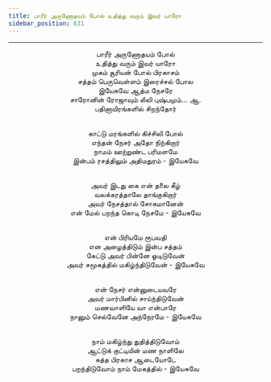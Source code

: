 ```yaml
---
title: பாரீர் அருணோதயம் போல் உதித்து வரும் இவர் யாரோ
sidebar_position: 631
---
```


---
<center>
பாரீர் அருணோதயம் போல்<br/>
உதித்து வரும் இவர் யாரோ<br/>
முகம் சூரியன் போல் பிரகாசம்<br/>
சத்தம் பெருவெள்ளம் இரைச்சல் போல<br/>
இயேசுவே ஆத்ம நேசரே<br/>
சாரோனின் ரோஜாவும் லீலி புஷ்பமும்... ஆ.<br/>
பதினாயிரங்களில் சிறந்தோர்<br/><br/>

காட்டு மரங்களில் கிச்சிலி போல்<br/>
எந்தன் நேசர் அதோ நிற்கிறார்<br/>
நாமம் ஊற்றுண்ட பரிமளமே<br/>
இன்பம் ரசத்திலும் அதிமதுரம்            - இயேசுவே<br/><br/>

அவர் இடது கை என் தலை கீழ்<br/>
வலக்கரத்தாலே தாங்குகிறார்<br/>
அவர் நேசத்தால் சோகமானேன்<br/>
என் மேல் பறந்த கொடி நேசமே            - இயேசுவே<br/><br/>

என் பிரியமே ரூபவதி<br/>
என அழைத்திடும் இன்ப சத்தம்<br/>
கேட்டு அவர் பின்னே ஓடிடுவேன்<br/>
அவர் சமூகத்தில் மகிழ்ந்திடுவேன்            - இயேசுவே<br/><br/>

என் நேசர் என்னுடையவரே<br/>
அவர் மார்பினில் சாய்ந்திடுவேன்<br/>
மணவாளியே வா என்பாரே<br/>
நானும் செல்வேனே அந்நேரமே            - இயேசுவே<br/><br/>

நாம் மகிழ்ந்து துதித்திடுவோம்<br/>
ஆட்டுக் குட்டியின் மண நாளிலே<br/>
சுத்த பிரகாச ஆடையோடே<br/>
பறந்திடுவோம் நாம் மேகத்தில்            - இயேசுவே
</center>